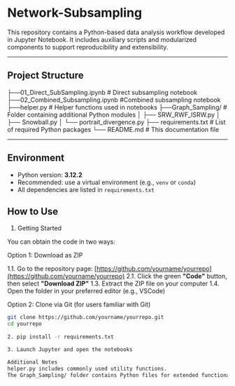 # Network-Subsampling

This repository contains a Python-based data analysis workflow developed in Jupyter Notebook. It includes auxiliary scripts and modularized components to support reproducibility and extensibility.

---

##  Project Structure

├──01_Direct_SubSampling.ipynb # Direct subsampling notebook
├──02_Combined_Subsampling.ipynb #Combined subsampling notebook
├──helper.py # Helper functions used in notebooks
├──Graph_Sampling/ # Folder containing additional Python modules
│ ├── SRW_RWF_ISRW.py
│ ├── Snowball.py
│ └── portrait_divergence.py
├── requirements.txt # List of required Python packages
└── README.md # This documentation file

---

##  Environment

- Python version: **3.12.2**
- Recommended: use a virtual environment (e.g., `venv` or `conda`)
- All dependencies are listed in `requirements.txt`

## How to Use
1. Getting Started

You can obtain the code in two ways:

Option 1: Download as ZIP

1.1. Go to the repository page: [https://github.com/yourname/yourrepo](https://github.com/yourname/yourrepo)
2.1. Click the green **"Code"** button, then select **"Download ZIP"**
1.3. Extract the ZIP file on your computer
1.4. Open the folder in your preferred editor (e.g., VSCode)

Option 2: Clone via Git (for users familiar with Git)

```bash
git clone https://github.com/yourname/yourrepo.git
cd yourrepo
 
2. pip install -r requirements.txt

3. Launch Jupyter and open the notebooks

Additional Notes
helper.py includes commonly used utility functions.
The Graph_Sampling/ folder contains Python files for extended functionality, which can be imported in notebooks.



